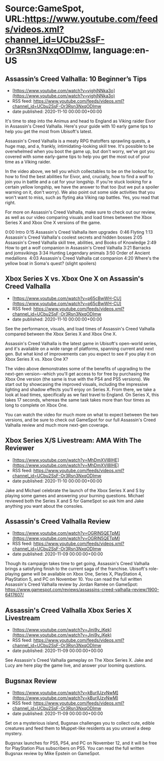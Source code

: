 # Source:GameSpot, URL:https://www.youtube.com/feeds/videos.xml?channel_id=UCbu2SsF-Or3Rsn3NxqODImw, language:en-US

## Assassin’s Creed Valhalla: 10 Beginner’s Tips
 - [https://www.youtube.com/watch?v=vjghjNNka3o](https://www.youtube.com/watch?v=vjghjNNka3o)
 - RSS feed: https://www.youtube.com/feeds/videos.xml?channel_id=UCbu2SsF-Or3Rsn3NxqODImw
 - date published: 2020-11-10 00:00:00+00:00

It's time to step into the Animus and head to England as Viking raider Eivor in Assassin's Creed Valhalla. Here's your guide with 10 early game tips to help you get the most from Ubisoft's latest.

Assassin's Creed Valhalla is a meaty RPG thatoffers sprawling quests, a huge map, and a, frankly, intimidating-looking skill tree. It's possible to be overwhelmed when you boot the game up, but don't worry, we've got you covered with some early-game tips to help you get the most out of your time as a Viking raider.

In the video above, we tell you which collectables to be on the lookout for, how to find the best abilities for Eivor, and, crucially, how to find a wolf to join you in battle and a cat for your longship. If you're stuck looking for a certain yellow longship, we have the answer to that too (but we put a spoiler warning on it, don't worry). We also point out some side activities that you won't want to miss, such as flyting aka Viking rap battles. Yes, you read that right. 

For more on Assassin's Creed Valhalla, make sure to check out our review, as well as our video comparing visuals and load times between the Xbox Series X and Xbox One X versions of the game.


0:00 Intro
0:15 Assassin's Creed Valhalla item upgrades 
0:46 Flyting
1:13 Assassin's Creed Valhalla's coolest secrets and hidden bosses
2:05 Assassin's Creed Valhalla skill tree, abilities, and Books of Knowledge
2:49 How to get a wolf companion in Assassin's Creed Valhalla
3:21 Barracks and jomsvikings
3:34 Hunting Legendary animals
3:50 Order of Ancient medallions 
4:03 Assassin's Creed Valhalla cat companion
4:20 Where's the yellow boat in Soma's quest? (slight spoilers)

## Xbox Series X vs. Xbox One X on Assassin's Creed Valhalla
 - [https://www.youtube.com/watch?v=p65cBwWH-CU](https://www.youtube.com/watch?v=p65cBwWH-CU)
 - RSS feed: https://www.youtube.com/feeds/videos.xml?channel_id=UCbu2SsF-Or3Rsn3NxqODImw
 - date published: 2020-11-10 00:00:00+00:00

See the performance, visuals, and load times of Assassin's Creed Valhalla compared between the Xbox Series X and Xbox One X.

Assassin's Creed Valhalla is the latest game in Ubisoft's open-world series, and it's available on a wide range of platforms, spanning current and next gen. But what kind of improvements can you expect to see if you play it on Xbox Series X vs. Xbox One X? 

The video above demonstrates some of the benefits of upgrading to the next-gen version--which you'll get access to for free by purchasing the Xbox One version (the same is true with the PS4 and PS5 versions). We start out by showcasing the improved visuals, including the impressive lighting and shadow effects you'll enjoy on Series X. From there, we take a look at load times, specifically as we fast travel to England. On Series X, this takes 17 seconds, whereas the same task takes more than four times as long to complete on Xbox One.

You can watch the video for much more on what to expect between the two versions, and be sure to check out GameSpot for our full Assassin's Creed Valhalla review and much more next-gen coverage.

## Xbox Series X/S Livestream: AMA With The Reviewer
 - [https://www.youtube.com/watch?v=MhDmXVI8IHE](https://www.youtube.com/watch?v=MhDmXVI8IHE)
 - RSS feed: https://www.youtube.com/feeds/videos.xml?channel_id=UCbu2SsF-Or3Rsn3NxqODImw
 - date published: 2020-11-10 00:00:00+00:00

Jake and Michael celebrate the launch of the Xbox Series X and S by playing some games and answering your burning questions. Michael reviewed both the Series X and S for GameSpot so ask him and Jake anything you want about the consoles.

## Assassin's Creed Valhalla Review
 - [https://www.youtube.com/watch?v=OGRlN5QETpM](https://www.youtube.com/watch?v=OGRlN5QETpM)
 - RSS feed: https://www.youtube.com/feeds/videos.xml?channel_id=UCbu2SsF-Or3Rsn3NxqODImw
 - date published: 2020-11-09 00:00:00+00:00

Though its campaign takes time to get going, Assassin's Creed Valhalla brings a satisfying finish to the current saga of the franchise. Ubisoft's role-playing game will be available on Xbox One, Series X, PlayStation 4, PlayStation 5, and PC on November 10. You can read the full written Assassin's Creed Valhalla review by Jordan Ramée on GameSpot: https://www.gamespot.com/reviews/assassins-creed-valhalla-review/1900-6417607/

## Assassin's Creed Valhalla Xbox Series X Livestream
 - [https://www.youtube.com/watch?v=Jini9v_iKek](https://www.youtube.com/watch?v=Jini9v_iKek)
 - RSS feed: https://www.youtube.com/feeds/videos.xml?channel_id=UCbu2SsF-Or3Rsn3NxqODImw
 - date published: 2020-11-09 00:00:00+00:00

See Assassin's Creed Valhalla gameplay on The Xbox Series X. Jake and Lucy are here play the game live, and answer your looming questions.

## Bugsnax Review
 - [https://www.youtube.com/watch?v=kBurIUzvNwM](https://www.youtube.com/watch?v=kBurIUzvNwM)
 - RSS feed: https://www.youtube.com/feeds/videos.xml?channel_id=UCbu2SsF-Or3Rsn3NxqODImw
 - date published: 2020-11-09 00:00:00+00:00

Set on a mysterious island, Bugsnax challenges you to collect cute, edible creatures and feed them to Muppet-like residents as you unravel a deep mystery.

Bugsnax launches for PS5, PS4, and PC on November 12, and it will be free for PlayStation Plus subscribers on PS5. You can read the full written Bugsnax review by Mike Epstein on GameSpot.

